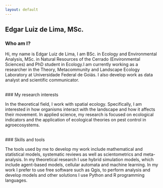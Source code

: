 ```yaml
---
layout: default
---
```


## Edgar Luiz de Lima, MSc.


### Who am I?
<p>Hi, my name is Edgar Luiz de Lima, I am BSc. in Ecology and Environmental Analysis, MSc. in Natural Resources of the Cerrado (Environmental Sciences) and PhD student in  
Ecology.I am currently working as a researcher in the Theory, Metacommunity and Landscape Ecology Laboratory at Universidade Federal de Goiás. I also develop work as data analyst 
and scientific communicator.</p>  
<br />
### My research interests
<p>In the theoretical field, I work with spatial ecology. Specifically, I am interested in how organisms interact with the landscape and how it affects their movement. In  applied 
science, my research is focused on ecological indicators and the application of ecological theories on pest control in agroecosystems.</p>  
<br />
### Skills and tools
<p> The tools used by me to develop my work include mathematical and statistical models, systematic reviews as well as scientometrics and meta-analysis. In my theoretical research 
I use hybrid simulation models, which include agent-based models, cellular automata and machine learning. In my work I prefer to use free software such as Qgis, to perform  
analysis and develop models and other solutions I use Python and R programming languages.</p> 
 

